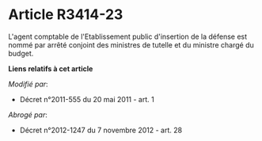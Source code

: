 # Article R3414-23

L'agent comptable de l'Etablissement public d'insertion de la défense est nommé par arrêté conjoint des ministres de tutelle
et du ministre chargé du budget.

**Liens relatifs à cet article**

_Modifié par_:

  - Décret n°2011-555 du 20 mai 2011 - art. 1

_Abrogé par_:

  - Décret n°2012-1247 du 7 novembre 2012 - art. 28
